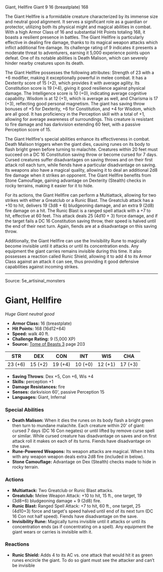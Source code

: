 <MonsterName/>Giant, Hellfire</MonsterName>
<CreatureType/>Giant</CreatureType>
<CR/>9</CR>
<AC/>16 (breastplate)</AC>
<HP/>168</HP>
<summary>The Giant Hellfire is a formidable creature characterized by its immense size and neutral good alignment. It serves a significant role as a guardian or protector, utilizing both its physical might and magical abilities in combat. With a high Armor Class of 16 and substantial Hit Points totaling 168, it boasts a resilient presence in battles. The Giant Hellfire is particularly effective in dealing fire damage, thanks to its magical weapon attacks which inflict additional fire damage. Its challenge rating of 9 indicates it presents a moderate threat to adventurers, earning it 5,000 experience points upon defeat. One of its notable abilities is Death Malison, which can severely hinder nearby creatures upon its death.</summary>

<detail>

The Giant Hellfire possesses the following attributes: Strength of 23 with a +6 modifier, making it exceptionally powerful in melee combat. It has a Dexterity score of 15 (+2), which provides it with average agility. Its Constitution score is 19 (+4), giving it good resilience against physical damage. The Intelligence score is 10 (+0), indicating average cognitive capability. Wisdom is at 12 (+1), which is average as well, and Charisma is 17 (+3), reflecting good personal magnetism. The giant has saving throw bonuses of +5 for Dexterity, +6 for Constitution, and +4 for Wisdom, which are all good. It has proficiency in the Perception skill with a total of +1, allowing for average awareness of surroundings. This creature is resistant to fire damage and has darkvision extending 60 feet, with a passive Perception score of 15.

The Giant Hellfire's special abilities enhance its effectiveness in combat. Death Malison triggers when the giant dies, causing runes on its body to flash bright green before turning to malachite. Creatures within 20 feet must succeed on a DC 16 Constitution saving throw or become cursed for 7 days. Cursed creatures suffer disadvantages on saving throws and on their first attack roll each turn, while fiends have a particular disadvantage on saving. Its weapons also have a magical quality, allowing it to deal an additional 2d8 fire damage when it strikes an opponent. The Giant Hellfire benefits from Stone Camouflage, gaining advantage on Dexterity (Stealth) checks in rocky terrains, making it easier for it to hide.

For its actions, the Giant Hellfire can perform a Multiattack, allowing for two strikes with either a Greatclub or a Runic Blast. The Greatclub attack has a +10 to hit, delivers 19 (3d8 + 6) bludgeoning damage, and an extra 9 (2d8) fire damage on a hit. The Runic Blast is a ranged spell attack with a +7 to hit, effective at 60 feet. This attack deals 25 (4d10 + 3) force damage, and if the target fails a DC 16 Constitution saving throw, their speed is halved until the end of their next turn. Again, fiends are at a disadvantage on this saving throw. 

Additionally, the Giant Hellfire can use the Invisibility Rune to magically become invisible until it attacks or until its concentration ends. Any equipment the giant carries remains invisible during this time. It also possesses a reaction called Runic Shield, allowing it to add 4 to its Armor Class against an attack it can see, thus providing it good defensive capabilities against incoming strikes.</detail>



---

Source: 5e_artisinal_monsters

# Giant, Hellfire

*Huge* *Giant* *neutral good*

- **Armor Class:** 16 (breastplate)
- **Hit Points:** 168 (16d12+64)
- **Speed:** walk 40 ft.
- **Challenge Rating:** 9 (5,000 XP)
- **Source:** [Tome of Beasts 3](https://koboldpress.com/kpstore/product/tome-of-beasts-3-for-5th-edition/) page 203

| STR | DEX | CON | INT | WIS | CHA |
| --- | --- | --- | --- | --- | --- |
| 23 (+6) | 15 (+2) | 19 (+4) | 10 (+0) | 12 (+1) | 17 (+3) |

- **Saving Throws**: Dex +5, Con +6, Wis +4
- **Skills:** perception +1
- **Damage Resistances:** fire
- **Senses:** darkvision 60', passive Perception 15
- **Languages:** Giant, Infernal

### Special Abilities

- **Death Malison:** When it dies the runes on its body flash a bright green then turn to mundane malachite. Each creature within 20' of giant: cursed 7 days (DC 16 Con negates) or until lifted by remove curse spell or similar. While cursed creature has disadvantage on saves and on first attack roll it makes on each of its turns. Fiends have disadvantage on the save.
- **Rune-Powered Weapons:** Its weapon attacks are magical. When it hits with any weapon weapon deals extra 2d8 fire (included in below).
- **Stone Camouflage:** Advantage on Dex (Stealth) checks made to hide in rocky terrain.

### Actions

- **Multiattack:** Two Greatclub or Runic Blast attacks.
- **Greatclub:** Melee Weapon Attack: +10 to hit, 15 ft., one target, 19 (3d8+6) bludgeoning damage + 9 (2d8) fire.
- **Runic Blast:** Ranged Spell Attack: +7 to hit, 60 ft., one target, 25 (4d10+3) force and target's speed halved until end of its next turn (DC 16 Con not half speed). Fiends have disadvantage on the save.
- **Invisibility Rune:** Magically turns invisible until it attacks or until its concentration ends (as if concentrating on a spell). Any equipment the giant wears or carries is invisible with it.

### Reactions

- **Runic Shield:** Adds 4 to its AC vs. one attack that would hit it as green runes encircle the giant. To do so giant must see the attacker and can’t be invisible




